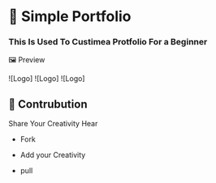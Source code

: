 # 📝 Simple Portfolio

### This Is Used To Custimea Protfolio For a Beginner 

🖼️ Preview 

![Logo]
![Logo]
![Logo]

## 🌱 Contrubution 

Share Your Creativity Hear

* Fork

* Add your Creativity

* pull

  
